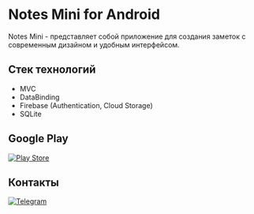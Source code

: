 # Notes Mini for Android  

Notes Mini - представляет собой приложение для создания заметок с современным дизайном и удобным интерфейсом.

## Стек технологий

* MVC
* DataBinding
* Firebase (Authentication, Cloud Storage)
* SQLite

## Google Play

[![Play Store](https://img.shields.io/badge/Google_Play-414141?style=for-the-badge&logo=google-play&logoColor=white)](https://play.google.com/store/apps/details?id=com.loskon.noteminimalism3)

## Контакты

[![Telegram](https://img.shields.io/badge/Telegram-2CA5E0?style=for-the-badge&logo=telegram&logoColor=white)](https://t.me/andrejrochev)
